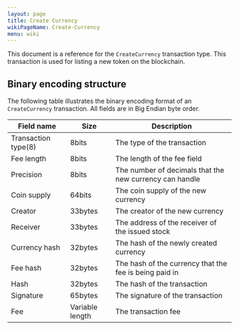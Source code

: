 ```yaml
---
layout: page
title: Create Currency
wikiPageName: Create-Currency
menu: wiki
---
```


This document is a reference for the `CreateCurrency` transaction type. This transaction is used for listing a new token on the blockchain.

## Binary encoding structure 
The following table illustrates the binary encoding format of an `CreateCurrency` transaction. All fields are in Big Endian byte order.

| Field name               | Size            | Description                                                           |
| -------------------------|-----------------| ----------------------------------------------------------------------|
| Transaction type(8)      | 8bits           | The type of the transaction                                           |
| Fee length               | 8bits           | The length of the fee field                                           |
| Precision                | 8bits           | The number of decimals that the new currency can handle               |
| Coin supply              | 64bits          | The coin supply of the new currency                                   |
| Creator                  | 33bytes         | The creator of the new currency                                       |
| Receiver                 | 33bytes         | The address of the receiver of the issued stock                       |
| Currency hash            | 32bytes         | The hash of the newly created currency                                |
| Fee hash                 | 32bytes         | The hash of the currency that the fee is being paid in                |
| Hash                     | 32bytes         | The hash of the transaction                                           |
| Signature                | 65bytes         | The signature of the transaction                                      |
| Fee                      | Variable length | The transaction fee                                                   |
